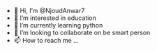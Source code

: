 - 👋 Hi, I’m @NjoudAnwar7
- 👀 I’m interested in education
- 🌱 I’m currently learning python
- 💞️ I’m looking to collaborate on be smart person
- 📫 How to reach me ...

<!---
NjoudAnwar7/NjoudAnwar7 is a ✨ special ✨ repository because its `README.md` (this file) appears on your GitHub profile.
You can click the Preview link to take a look at your changes.
--->
